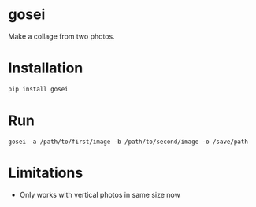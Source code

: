 # gosei

Make a collage from two photos.

# Installation

```bash
pip install gosei
```

# Run

```
gosei -a /path/to/first/image -b /path/to/second/image -o /save/path
```

# Limitations

- Only works with vertical photos in same size now
